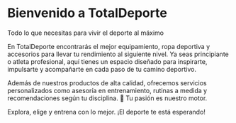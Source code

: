 
# Bienvenido a TotalDeporte
Todo lo que necesitas para vivir el deporte al máximo

En TotalDeporte encontrarás el mejor equipamiento, ropa deportiva y accesorios para llevar tu rendimiento al siguiente nivel. Ya seas principiante o atleta profesional, aquí tienes un espacio diseñado para inspirarte, impulsarte y acompañarte en cada paso de tu camino deportivo.

Además de nuestros productos de alta calidad, ofrecemos servicios personalizados como asesoría en entrenamiento, rutinas a medida y recomendaciones según tu disciplina.
💪 Tu pasión es nuestro motor.

Explora, elige y entrena con lo mejor. ¡El deporte te está esperando!

